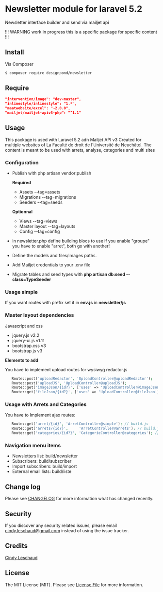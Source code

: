 # Newsletter module for laravel 5.2

Newsletter interface builder and send via mailjet api

!!! WARNING work in progress this is a specific package for specific content !!!

## Install

Via Composer

``` bash
$ composer require designpond/newsletter
```

## Require

``` json
"intervention/image": "dev-master",
"inlinestyle/inlinestyle": "1.*",
"maatwebsite/excel": "~2.0.0",
"mailjet/mailjet-apiv3-php": "^1.1"
```

## Usage

This package is used with Laravel 5.2 adn Mailjet API v3
Created for multiple websites of La Faculté de droit de l'Université de Neuchâtel.
The content is meant to be used with arrets, analyse, categories and multi sites

### Configuration

+ Publish with php artisan vendor:publish

    **Required**
     + Assets --tag=assets 
     + Migrations --tag=migrations
     + Seeders --tag=seeds
     
    **Optionnal**
     + Views --tag=views
     + Master layout --tag=layouts
     + Config --tag=config
     
+ In newsletter.php define building blocs to use if you enable "groupe" you have to enable "arret", both go with another!
+ Define the models and files/images paths.
+ Add Mailjet credentials to your .env file
+ Migrate tables and seed types with **php artisan db:seed --class=TypeSeeder**

### Usage simple

If you want routes with prefix set it in **env.js** in **newsletter/js**

### Master layout dependencies

Javascript and css
+ jquery.js v2.2
+ jquery-ui.js v1.11
+ bootstrap.css v3
+ bootstrap.js v3

**Elements to add**



You have to implement upload routes for wysiwyg redactor.js

```php
   Route::post('uploadRedactor', 'UploadController@uploadRedactor');
   Route::post('uploadJS', 'UploadController@uploadJS');
   Route::get('imageJson/{id?}', ['uses' => 'UploadController@imageJson']);
   Route::get('fileJson/{id?}', ['uses' => 'UploadController@fileJson']);
```

### Usage with Arrets and Categories

You have to Implement ajax routes:
``` php
   Route::get('arret/{id}', 'ArretController@simple'); // build.js
   Route::get('arrets/{id?}',     'ArretController@arrets'); // build.js
   Route::get('categories/{id?}', 'CategorieController@categories'); // utils.js
```

### Navigation menu items

+ Newsletters list: build/newsletter
+ Subscribers: build/subscriber
+ Import subscribers: build/import
+ External email lists: build/liste

## Change log

Please see [CHANGELOG](CHANGELOG.md) for more information what has changed recently.

## Security

If you discover any security related issues, please email cindy.leschaud@gmail.com instead of using the issue tracker.

## Credits

[Cindy Leschaud](http://www.designpond.ch)

## License

The MIT License (MIT). Please see [License File](LICENSE.md) for more information.

[link-downloads]: https://packagist.org/packages/designpond/newsletter
[link-author]: https://github.com/DesignPond
